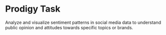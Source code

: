 # Prodigy Task
Analyze and visualize sentiment patterns in social media data to understand public opinion and attitudes towards specific topics or brands.

